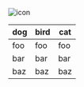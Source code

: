 ![icon](https://octodex.github.com/images/justicetocat.jpg)

dog | bird | cat
----|------|----
foo | foo  | foo
bar | bar  | bar
baz | baz  | baz
